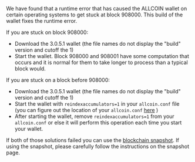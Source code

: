 We have found that a runtime error that has caused the ALLCOIN wallet on certain operating systems to get stuck at block 908000. This build of the wallet fixes the runtime error.

If you are stuck on block 908000:
- Download the 3.0.5.1 wallet (the file names do not display the "build" version and cutoff the 1)
- Start the wallet. Block 908000 and 908001 have some computation that occurs and it is normal for them to take longer to process than a typical block would.

If you are stuck on a block before 908000:
- Download the 3.0.5.1 wallet (the file names do not display the "build" version and cutoff the 1)
- Start the wallet with `reindexaccumulators=1` in your `allcoin.conf` file (you can figure out the location of your `allcoin.conf` [here](https://allcoin.freshdesk.com/support/solutions/articles/30000004664-where-are-my-wallet-dat-blockchain-and-configuration-conf-files-located-) )
- After starting the wallet, remove `reindexaccumulators=1` from your `allcoin.conf` or else it will perform this operation each time you start your wallet.

If both of those solutions failed you can use the [blockchain snapshot](http://178.254.23.111/~pub/ALLCOIN/Daily-Snapshots-Html/ALLCOIN-Daily-Snapshots.html). If using the snapshot, please carefully follow the instructions on the snapshot page.